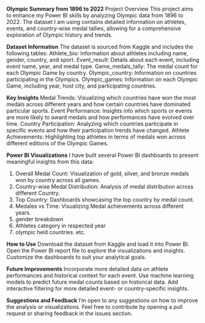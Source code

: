 **Olympic Summary from 1896 to 2022**
Project Overview
This project aims to enhance my Power BI skills by analyzing Olympic data from 1896 to 2022. The dataset I am using contains detailed information on athletes, events, and country-wise medal tallies, allowing for a comprehensive exploration of Olympic history and trends.

**Dataset Information**
The dataset is sourced from Kaggle and includes the following tables:
Athlete_bio: Information about athletes including name, gender, country, and sport.
Event_result: Details about each event, including event name, year, and medal type.
Game_medals_tally: The medal count for each Olympic Game by country.
Olympic_country: Information on countries participating in the Olympics.
Olympic_games: Information on each Olympic Game, including year, host city, and participating countries.

**Key Insights**
Medal Trends: Visualizing which countries have won the most medals across different years and how certain countries have dominated particular sports.
Event Performance: Insights into which sports or events are more likely to award medals and how performances have evolved over time.
Country Participation: Analyzing which countries participate in specific events and how their participation trends have changed.
Athlete Achievements: Highlighting top athletes in terms of medals won across different editions of the Olympic Games.

**Power BI Visualizations**
I have built several Power BI dashboards to present meaningful insights from this data:
1) Overall Medal Count: Visualization of gold, silver, and bronze medals won by country across all games.
2) Country-wise Medal Distribution: Analysis of medal distribution across different Country.
3) Top Country: Dashboards showcasing the top country by medal count.
4) Medales vs Time: Visualizing Medal achievements across different years.
5) gender breakdown
6) Athletes category in respected year
7) olympic held countries.
etc.

**How to Use**
Download the dataset from Kaggle and load it into Power BI.
Open the Power BI report file to explore the visualizations and insights.
Customize the dashboards to suit your analytical goals.

**Future Improvements**
Incorporate more detailed data on athlete performances and historical context for each event.
Use machine learning models to predict future medal counts based on historical data.
Add interactive filtering for more detailed event- or country-specific insights.

**Suggestions and Feedback**
I’m open to any suggestions on how to improve the analysis or visualizations. Feel free to contribute by opening a pull request or sharing feedback in the issues section.
